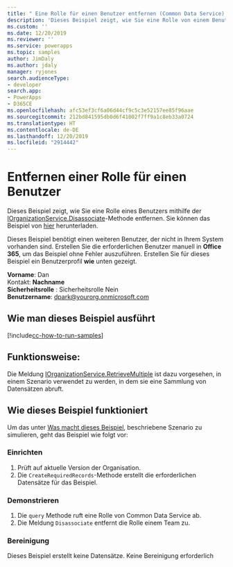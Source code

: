 ```yaml
---
title: " Eine Rolle für einen Benutzer entfernen (Common Data Service) | Microsoft Docs"
description: 'Dieses Beispiel zeigt, wie Sie eine Rolle von einem Benutzer entfernen '
ms.custom: ''
ms.date: 12/20/2019
ms.reviewer: ''
ms.service: powerapps
ms.topic: samples
author: JimDaly
ms.author: jdaly
manager: ryjones
search.audienceType:
- developer
search.app:
- PowerApps
- D365CE
ms.openlocfilehash: afc53ef3cf6a06d44cf9c5c3e52157ee85f96aae
ms.sourcegitcommit: 212bd841595db0d6f41002f7ff9a1c8eb33a0724
ms.translationtype: HT
ms.contentlocale: de-DE
ms.lasthandoff: 12/20/2019
ms.locfileid: "2914442"
---
```

# <a name="remove-a-role-for-a-user"></a>Entfernen einer Rolle für einen Benutzer

Dieses Beispiel zeigt, wie Sie eine Rolle eines Benutzers mithilfe der [IOrganizationService.Disassociate](https://docs.microsoft.com/dotnet/api/microsoft.xrm.sdk.iorganizationservice.disassociate?view=dynamics-general-ce-9)-Methode entfernen. Sie können das Beispiel von [hier](https://github.com/microsoft/PowerApps-Samples/tree/master/cds/orgsvc/C%23/RemoveRoleFromUser) herunterladen.

Dieses Beispiel benötigt einen weiteren Benutzer, der nicht in Ihrem System vorhanden sind. Erstellen Sie die erforderlichen Benutzer manuell in **Office 365**, um das Beispiel ohne Fehler auszuführen. Erstellen Sie für dieses Beispiel ein Benutzerprofil **wie** unten gezeigt. 

**Vorname**: Dan<br/>
Kontakt: **Nachname**<br/>
**Sicherheitsrolle** : Sicherheitsrolle Nein<br/>
**Benutzername**: dpark@yourorg.onmicrosoft.com<br/>

## <a name="how-to-run-this-sample"></a>Wie man dieses Beispiel ausführt

[!include[cc-how-to-run-samples](../../includes/cc-how-to-run-samples.md)]

## <a name="what-this-sample-does"></a>Funktionsweise:

Die Meldung [IOrganizationService.RetrieveMultiple](https://docs.microsoft.com/dotnet/api/microsoft.xrm.sdk.iorganizationservice.disassociate?view=dynamics-general-ce-9) ist dazu vorgesehen, in einem Szenario verwendet zu werden, in dem sie eine Sammlung von Datensätzen abruft.

## <a name="how-this-sample-works"></a>Wie dieses Beispiel funktioniert

Um das unter [Was macht dieses Beispiel](#what-this-sample-does), beschriebene Szenario zu simulieren, geht das Beispiel wie folgt vor:

### <a name="setup"></a>Einrichten

1. Prüft auf aktuelle Version der Organisation.
2. Die `CreateRequiredRecords`-Methode erstellt die erforderlichen Datensätze für das Beispiel.

### <a name="demonstrate"></a>Demonstrieren

1. Die `query` Methode ruft eine Rolle von Common Data Service ab.
2. Die Meldung `Disassociate` entfernt die Rolle einem Team zu.

### <a name="clean-up"></a>Bereinigung

Dieses Beispiel erstellt keine Datensätze. Keine Bereinigung erforderlich
